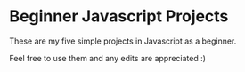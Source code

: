 # Beginner Javascript Projects

These are my five simple projects in Javascript as a beginner.

Feel free to use them and any edits are appreciated :)
